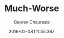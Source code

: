 ---
title: "Much-Worse"
github: https://github.com/gchauras/much-worse-jekyll-theme
demo: http://gchauras.github.io/much-worse-jekyll-theme/
author: Gaurav Chaurasia

ssg:
  - Jekyll
cms:
  - No Cms
date: 2016-02-08T11:55:38Z
github_branch: gh-pages
---